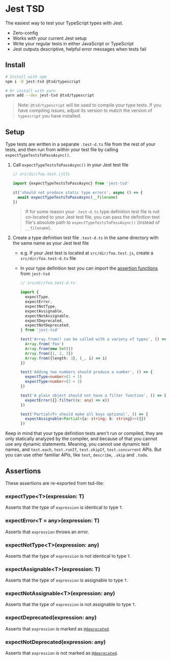 # Jest TSD

The easiest way to test your TypeScript types with Jest.

- Zero-config
- Works with your current Jest setup
- Write your regular tests in either JavaScript or TypeScript
- Jest outputs descriptive, helpful error messages when tests fail

## Install

```bash
# Install with npm
npm i -D jest-tsd @tsd/typescript

# Or install with yarn
yarn add --dev jest-tsd @tsd/typescript
```

> Note: `@tsd/typescript` will be used to compile your type tests. If you have compiling issues, adjust its version to match the version of `typescript` you have installed.

## Setup

Type tests are written in a separate `.test-d.ts` file from the rest of your tests, and then run from within your test file by calling `expectTypeTestsToPassAsync()`.

1. Call `expectTypeTestsToPassAsync()` in your Jest test file

   ```js
   // src/dir/foo.test.[jt]s

   import {expectTypeTestsToPassAsync} from 'jest-tsd'

   it('should not produce static type errors', async () => {
     await expectTypeTestsToPassAsync(__filename)
   })
   ```

   > If for some reason your `.test-d.ts` type definition test file is not co-located to your Jest test file, you can pass the definition test file's absolute path to `expectTypeTestsToPassAsync()` (instead of `__filename`).

1. Create a type definition test file `.test-d.ts` in the same directory with the same name as your Jest test file

   - e.g. If your Jest test is located at `src/dir/foo.test.js`, create a `src/dir/foo.test-d.ts` file
   - In your type definition test you can import the [assertion functions](#assertions) from `jest-tsd`

     ```ts
     // src/dir/foo.test-d.ts

     import {
       expectType,
       expectError,
       expectNotType,
       expectAssignable,
       expectNotAssignable,
       expectDeprecated,
       expectNotDeprecated,
     } from 'jest-tsd'

     test('Array.from() can be called with a variety of types', () => {
       Array.from('foo')
       Array.from(new Set())
       Array.from([1, 2, 3])
       Array.from({length: 3}, (_, i) => i)
     })

     test('Adding two numbers should produce a number', () => {
       expectType<number>(1 + 1)
       expectType<number>(2 + 2)
     })

     test('A plain object should not have a filter function', () => {
       expectError({}.filter((x: any) => x))
     })

     test('Partial<T> should make all keys optional', () => {
       expectAssignable<Partial<{a: string; b: string}>>({})
     })
     ```

Keep in mind that your type definition tests aren't run or compiled, they are only statically analyzed by the compiler, and because of that you cannot use any dynamic statements. Meaning, you cannot use dynamic test names, and `test.each`, `test.runIf`, `test.skipIf`, `test.concurrent` APIs. But you can use other familiar APIs, like `test`, `describe`, `.skip` and `.todo`.

## Assertions

These assertions are re-exported from tsd-lite:

### expectType&lt;T&gt;(expression: T)

Asserts that the type of `expression` is identical to type `T`.

### expectError&lt;T = any&gt;(expression: T)

Asserts that `expression` throws an error.

### expectNotType&lt;T&gt;(expression: any)

Asserts that the type of `expression` is not identical to type `T`.

### expectAssignable&lt;T&gt;(expression: T)

Asserts that the type of `expression` is assignable to type `T`.

### expectNotAssignable&lt;T&gt;(expression: any)

Asserts that the type of `expression` is not assignable to type `T`.

### expectDeprecated(expression: any)

Asserts that `expression` is marked as [`@deprecated`](https://jsdoc.app/tags-deprecated.html).

### expectNotDeprecated(expression: any)

Asserts that `expression` is not marked as [`@deprecated`](https://jsdoc.app/tags-deprecated.html).
